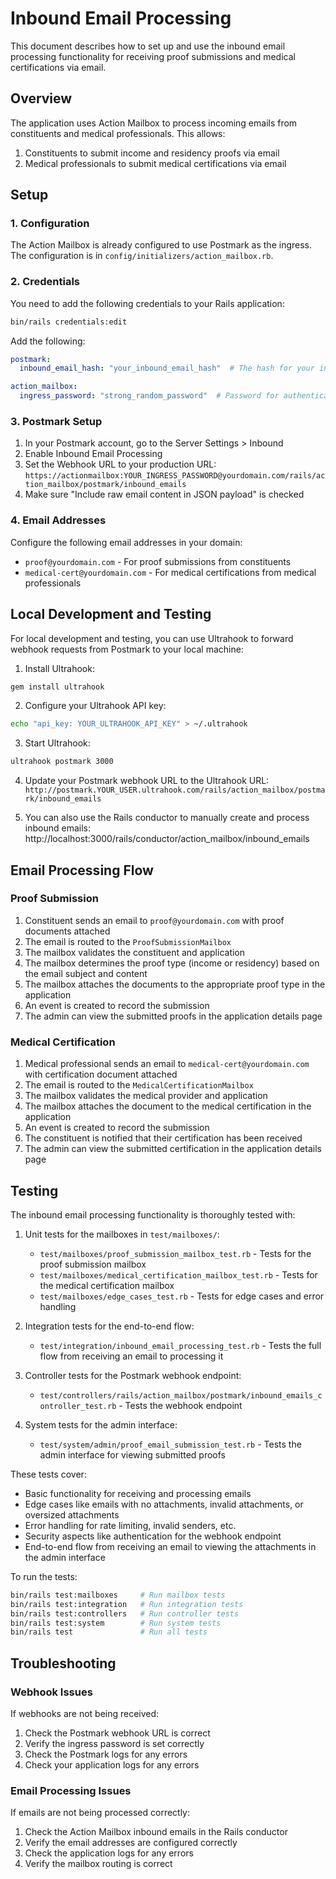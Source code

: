 # Inbound Email Processing

This document describes how to set up and use the inbound email processing functionality for receiving proof submissions and medical certifications via email.

## Overview

The application uses Action Mailbox to process incoming emails from constituents and medical professionals. This allows:

1. Constituents to submit income and residency proofs via email
2. Medical professionals to submit medical certifications via email

## Setup

### 1. Configuration

The Action Mailbox is already configured to use Postmark as the ingress. The configuration is in `config/initializers/action_mailbox.rb`.

### 2. Credentials

You need to add the following credentials to your Rails application:

```bash
bin/rails credentials:edit
```

Add the following:

```yaml
postmark:
  inbound_email_hash: "your_inbound_email_hash"  # The hash for your inbound email address

action_mailbox:
  ingress_password: "strong_random_password"  # Password for authenticating webhook requests
```

### 3. Postmark Setup

1. In your Postmark account, go to the Server Settings > Inbound
2. Enable Inbound Email Processing
3. Set the Webhook URL to your production URL:
   `https://actionmailbox:YOUR_INGRESS_PASSWORD@yourdomain.com/rails/action_mailbox/postmark/inbound_emails`
4. Make sure "Include raw email content in JSON payload" is checked

### 4. Email Addresses

Configure the following email addresses in your domain:

- `proof@yourdomain.com` - For proof submissions from constituents
- `medical-cert@yourdomain.com` - For medical certifications from medical professionals

## Local Development and Testing

For local development and testing, you can use Ultrahook to forward webhook requests from Postmark to your local machine:

1. Install Ultrahook:

```bash
gem install ultrahook
```

2. Configure your Ultrahook API key:

```bash
echo "api_key: YOUR_ULTRAHOOK_API_KEY" > ~/.ultrahook
```

3. Start Ultrahook:

```bash
ultrahook postmark 3000
```

4. Update your Postmark webhook URL to the Ultrahook URL:
   `http://postmark.YOUR_USER.ultrahook.com/rails/action_mailbox/postmark/inbound_emails`

5. You can also use the Rails conductor to manually create and process inbound emails:
   http://localhost:3000/rails/conductor/action_mailbox/inbound_emails

## Email Processing Flow

### Proof Submission

1. Constituent sends an email to `proof@yourdomain.com` with proof documents attached
2. The email is routed to the `ProofSubmissionMailbox`
3. The mailbox validates the constituent and application
4. The mailbox determines the proof type (income or residency) based on the email subject and content
5. The mailbox attaches the documents to the appropriate proof type in the application
6. An event is created to record the submission
7. The admin can view the submitted proofs in the application details page

### Medical Certification

1. Medical professional sends an email to `medical-cert@yourdomain.com` with certification document attached
2. The email is routed to the `MedicalCertificationMailbox`
3. The mailbox validates the medical provider and application
4. The mailbox attaches the document to the medical certification in the application
5. An event is created to record the submission
6. The constituent is notified that their certification has been received
7. The admin can view the submitted certification in the application details page

## Testing

The inbound email processing functionality is thoroughly tested with:

1. Unit tests for the mailboxes in `test/mailboxes/`:
   - `test/mailboxes/proof_submission_mailbox_test.rb` - Tests for the proof submission mailbox
   - `test/mailboxes/medical_certification_mailbox_test.rb` - Tests for the medical certification mailbox
   - `test/mailboxes/edge_cases_test.rb` - Tests for edge cases and error handling

2. Integration tests for the end-to-end flow:
   - `test/integration/inbound_email_processing_test.rb` - Tests the full flow from receiving an email to processing it

3. Controller tests for the Postmark webhook endpoint:
   - `test/controllers/rails/action_mailbox/postmark/inbound_emails_controller_test.rb` - Tests the webhook endpoint

4. System tests for the admin interface:
   - `test/system/admin/proof_email_submission_test.rb` - Tests the admin interface for viewing submitted proofs

These tests cover:
- Basic functionality for receiving and processing emails
- Edge cases like emails with no attachments, invalid attachments, or oversized attachments
- Error handling for rate limiting, invalid senders, etc.
- Security aspects like authentication for the webhook endpoint
- End-to-end flow from receiving an email to viewing the attachments in the admin interface

To run the tests:

```bash
bin/rails test:mailboxes     # Run mailbox tests
bin/rails test:integration   # Run integration tests
bin/rails test:controllers   # Run controller tests
bin/rails test:system        # Run system tests
bin/rails test               # Run all tests
```

## Troubleshooting

### Webhook Issues

If webhooks are not being received:

1. Check the Postmark webhook URL is correct
2. Verify the ingress password is set correctly
3. Check the Postmark logs for any errors
4. Check your application logs for any errors

### Email Processing Issues

If emails are not being processed correctly:

1. Check the Action Mailbox inbound emails in the Rails conductor
2. Verify the email addresses are configured correctly
3. Check the application logs for any errors
4. Verify the mailbox routing is correct
